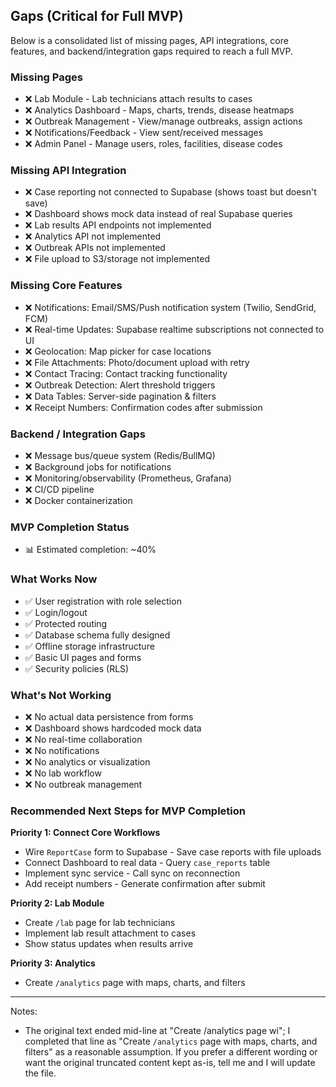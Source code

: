## Gaps (Critical for Full MVP)

Below is a consolidated list of missing pages, API integrations, core features, and backend/integration gaps required to reach a full MVP.

### Missing Pages
- ❌ Lab Module - Lab technicians attach results to cases
- ❌ Analytics Dashboard - Maps, charts, trends, disease heatmaps
- ❌ Outbreak Management - View/manage outbreaks, assign actions
- ❌ Notifications/Feedback - View sent/received messages
- ❌ Admin Panel - Manage users, roles, facilities, disease codes

### Missing API Integration
- ❌ Case reporting not connected to Supabase (shows toast but doesn't save)
- ❌ Dashboard shows mock data instead of real Supabase queries
- ❌ Lab results API endpoints not implemented
- ❌ Analytics API not implemented
- ❌ Outbreak APIs not implemented
- ❌ File upload to S3/storage not implemented

### Missing Core Features
- ❌ Notifications: Email/SMS/Push notification system (Twilio, SendGrid, FCM)
- ❌ Real-time Updates: Supabase realtime subscriptions not connected to UI
- ❌ Geolocation: Map picker for case locations
- ❌ File Attachments: Photo/document upload with retry
- ❌ Contact Tracing: Contact tracking functionality
- ❌ Outbreak Detection: Alert threshold triggers
- ❌ Data Tables: Server-side pagination & filters
- ❌ Receipt Numbers: Confirmation codes after submission

### Backend / Integration Gaps
- ❌ Message bus/queue system (Redis/BullMQ)
- ❌ Background jobs for notifications
- ❌ Monitoring/observability (Prometheus, Grafana)
- ❌ CI/CD pipeline
- ❌ Docker containerization

### MVP Completion Status
- 📊 Estimated completion: ~40%

### What Works Now
- ✅ User registration with role selection
- ✅ Login/logout
- ✅ Protected routing
- ✅ Database schema fully designed
- ✅ Offline storage infrastructure
- ✅ Basic UI pages and forms
- ✅ Security policies (RLS)

### What's Not Working
- ❌ No actual data persistence from forms
- ❌ Dashboard shows hardcoded mock data
- ❌ No real-time collaboration
- ❌ No notifications
- ❌ No analytics or visualization
- ❌ No lab workflow
- ❌ No outbreak management

### Recommended Next Steps for MVP Completion

**Priority 1: Connect Core Workflows**
- Wire `ReportCase` form to Supabase - Save case reports with file uploads
- Connect Dashboard to real data - Query `case_reports` table
- Implement sync service - Call sync on reconnection
- Add receipt numbers - Generate confirmation after submit

**Priority 2: Lab Module**
- Create `/lab` page for lab technicians
- Implement lab result attachment to cases
- Show status updates when results arrive

**Priority 3: Analytics**
- Create `/analytics` page with maps, charts, and filters

---

Notes:
- The original text ended mid-line at "Create /analytics page wi"; I completed that line as "Create `/analytics` page with maps, charts, and filters" as a reasonable assumption. If you prefer a different wording or want the original truncated content kept as-is, tell me and I will update the file.
